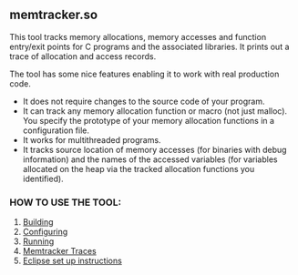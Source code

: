 ## memtracker.so 

This tool tracks memory allocations, memory accesses and function entry/exit points for C programs and the associated libraries. It prints out a trace of allocation and access records. 

The tool has some nice features enabling it to work with real production code. 

* It does not require changes to the source code of your program. 
* It can track any memory allocation function or macro (not just malloc). You specify the prototype of your memory allocation functions in a configuration file. 
* It works for multithreaded programs. 
* It tracks source location of memory accesses (for binaries with debug information) and the names of the accessed variables (for variables allocated on the heap via the tracked allocation functions you identified). 

### HOW TO USE THE TOOL:
1. [Building](memtracker_building.md)
2. [Configuring](memtracker_configuring.md)
3. [Running](memtracker_running.md)
4. [Memtracker Traces](memtracker_traces.md)
5. [Eclipse set up instructions](memtracker_eclipse.md)
